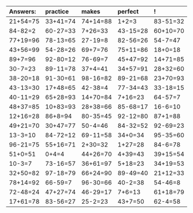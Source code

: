 | Answers: | practice | makes | perfect | ! |
| :--- | :--- | :--- | :--- | :--- |
| 21+54=75 | 33+41=74 | 74+14=88 | 1+2=3 | 83-51=32 | 
| 84-82=2 | 60-27=33 | 7+26=33 | 43-15=28 | 60+10=70 | 
| 77+19=96 | 78-13=65 | 27-19=8 | 82-56=26 | 54-7=47 | 
| 43+56=99 | 54-28=26 | 69+7=76 | 75+11=86 | 18+0=18 | 
| 89+7=96 | 92-80=12 | 76-69=7 | 45+47=92 | 14+71=85 | 
| 30-7=23 | 89-11=78 | 37+4=41 | 34+57=91 | 28+32=60 | 
| 38-20=18 | 91-30=61 | 98-16=82 | 89-21=68 | 23+70=93 | 
| 43-13=30 | 17+48=65 | 42-38=4 | 77-34=43 | 33-18=15 | 
| 40-11=29 | 65+28=93 | 14+70=84 | 7+16=23 | 64-57=7 | 
| 48+37=85 | 10+83=93 | 28+38=66 | 85-68=17 | 16-6=10 | 
| 12+16=28 | 86+8=94 | 80-35=45 | 92-12=80 | 87+1=88 | 
| 49+21=70 | 30+47=77 | 50-4=46 | 84-32=52 | 92-69=23 | 
| 13-3=10 | 84-72=12 | 69-11=58 | 34+0=34 | 95-35=60 | 
| 96-21=75 | 55+16=71 | 2+30=32 | 1+27=28 | 84-6=78 | 
| 51+0=51 | 0+4=4 | 44+26=70 | 4+39=43 | 39+15=54 | 
| 10-3=7 | 73-16=57 | 36+61=97 | 5+18=23 | 34+19=53 | 
| 32+50=82 | 97-18=79 | 66+24=90 | 89-49=40 | 21+12=33 | 
| 78+14=92 | 66-59=7 | 96-30=66 | 40-2=38 | 54-46=8 | 
| 72-48=24 | 47+27=74 | 46-29=17 | 7+6=13 | 61+18=79 | 
| 17+61=78 | 83-56=27 | 25-2=23 | 43+7=50 | 62-4=58 | 
